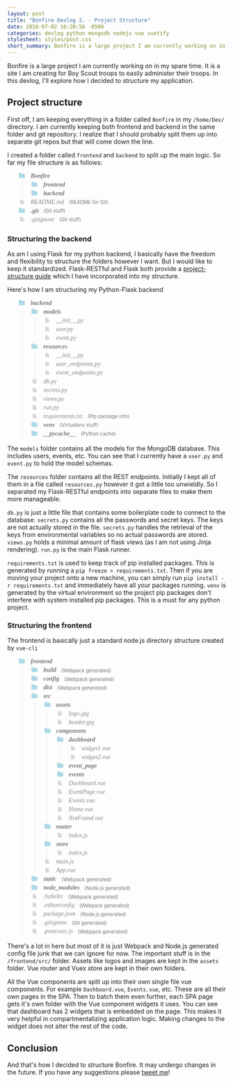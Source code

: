 ```yaml
---
layout: post
title: "Bonfire Devlog 2. - Project Structure"
date: 2018-07-02 16:20:56 -0500
categories: devlog python mongodb nodejs vue vuetify
stylesheet: styles/post.css
short_summary: Bonfire is a large project I am currently working on in my spare time. It is a site I am creating for Boy Scout troops to easily administer their troops. In this devlog, I'll explore how I decided to structure my application.
---
```

Bonfire is a large project I am currently working on in my spare time. It is a site I am creating for Boy Scout troops to easily administer their troops. In this devlog, I'll explore how I decided to structure my application.

## Project structure
First off, I am keeping everything in a folder called `Bonfire` in my `/home/Dev/` directory. I am currently keeping both frontend and backend in the same folder and git repository. I realize that I should probably split them up into separate git repos but that will come down the line.

I created a folder called `frontend` and `backend` to split up the main logic. So far my file structure is as follows:
<ul class="directory-tree">
	<li class="folder">Bonfire
		<ul>
			<li class="folder">frontend</li>	
			<li class="folder">backend</li>	
		</ul>
		<li>README.md <span class="comment">(README for Git)</span></li>	
		<li class="folder">.git <span class="comment">(Git stuff)</span></li>	
		<li>.gitignore <span class="comment">(Git stuff)</span></li>	
	</li>
</ul>

### Structuring the backend
As am I using Flask for my python backend, I basically have the freedom and flexibility to structure the folders however I want. But I would like to keep it standardized. Flask-RESTful and Flask both provide a [project-structure guide][flask-structure-link] which I have incorporated into my structure.

Here's how I am structuring my Python-Flask backend

<ul class="directory-tree">
	<li class="folder">backend
		<ul>
			<li class="folder">models
				<ul>
					<li>__init__.py</li>
					<li>user.py</li>		
					<li>event.py</li>		
				</ul>
			</li>	
			<li class="folder">resources
				<ul>
					<li>__init__.py</li>		
					<li>user_endpoints.py</li>		
					<li>event_endpoints.py</li>		
				</ul>
			</li>
			<li>db.py</li>
			<li>secrets.py</li>
			<li>views.py</li>
			<li>run.py</li>
			<li>requirements.txt <span class="comment">(Pip package info)</span></li>
			<li class="folder">venv <span class="comment">(Virtualenv stuff)</span></li>
			<li class="folder">__pycache__ <span class="comment">(Python cache)</span></li>
		</ul>
	</li>
</ul>

The `models` folder contains all the models for the MongoDB database. This includes users, events, etc. You can see that I currently have a `user.py` and `event.py` to hold the model schemas.

The `resources` folder contains all the REST endpoints. Initially I kept all of them in a file called `resources.py` however it got a little too unwieldly. So I separated my Flask-RESTful endpoints into separate files to make them more manageable.

`db.py` is just a little file that contains some boilerplate code to connect to the database. `secrets.py` contains all the passwords and secret keys. The keys are not actually stored in the file. `secrets.py` handles the retrieval of the keys from environmental variables so no actual passwords are stored. `views.py` holds a minimal amount of flask views (as I am not using Jinja rendering). `run.py` is the main Flask runner.

`requirements.txt` is used to keep track of pip installed packages. This is generated by running a `pip freeze > requirements.txt`. Then if you are moving your project onto a new machine, you can simply run `pip install -r requirements.txt` and immediately have all your packages running. `venv` is generated by the virtual environment so the project pip packages don't interfere with system installed pip packages. This is a must for any python project.

### Structuring the frontend
The frontend is basically just a standard node.js directory structure created by `vue-cli`


<ul class="directory-tree">
	<li class="folder">frontend
		<ul>
			<li class="folder">build <span class="comment">(Webpack generated)</span></li>	
			<li class="folder">config <span class="comment">(Webpack generated)</span></li>	
			<li class="folder">dist <span class="comment">(Webpack generated)</span></li>
			<li class="folder">src
				<ul>
					<li class="folder">assets
						<ul>
							<li>logo.jpg</li>		
							<li>header.jpg</li>		
						</ul>
					</li>	
					<li class="folder">components
						<ul>
							<li class="folder">dashboard
								<ul>
									<li>widget1.vue</li>
									<li>widget2.vue</li>
								</ul>
							</li>
							<li class="folder">event_page</li>
							<li class="folder">events</li>
							<li>Dashboard.vue</li>
							<li>EventPage.vue</li>
							<li>Events.vue</li>
							<li>Home.vue</li>
							<li>NotFound.vue</li>
						</ul>
					</li>	
					<li class="folder">router
						<ul>
							<li>index.js</li>
						</ul>
					</li>	
					<li class="folder">store
						<ul>
							<li>index.js</li>
						</ul>
					</li>	
					<li>main.js</li>	
					<li>App.vue</li>	
				</ul>
			</li>
			<li class="folder">static  <span class="comment">(Webpack generated)</span></li>
			<li class="folder">node_modules <span class="comment">(Node.js generated)</span></li>
			<li>.babelrc <span class="comment">(Webpack generated)</span></li>
			<li>.editorconfig <span class="comment">(Webpack generated)</span></li>
			<li>package.json <span class="comment">(Node.js generated)</span></li>
			<li>.gitignore <span class="comment">(Git generated)</span></li>
			<li>.postcssrc.js <span class="comment">(Webpack generated)</span></li>
		</ul>
	</li>
</ul>

There's a lot in here but most of it is just Webpack and Node.js generated config file junk that we can ignore for now. The important stuff is in the `/frontend/src/` folder. Assets like logos and images are kept in the `assets` folder. Vue router and Vuex store are kept in their own folders.

All the Vue components are split up into their own single file vue components. For example `Dashboard.vue`, `Events.vue`, etc. These are all their own pages in the SPA. Then to batch them even further, each SPA page gets it's own folder with the Vue component widgets it uses. You can see that dashboard has 2 widgets that is embedded on the page. This makes it very helpful in compartmentalizing application logic. Making changes to the widget does not alter the rest of the code.

## Conclusion
And that's how I decided to structure Bonfire. It may undergo changes in the future. If you have any suggestions please [tweet me](https://twitter.com/NoahBres)!

<style>
	.directory-tree ul {
		border-left: 1px dashed #ddd;
		margin-left: 10px;
		padding-left: 1.3em;
	}

	.directory-tree .folder {
		color: #777;
		font-weight: bold;
	}

	.directory-tree .folder:before {
		background-image: url("data:image/svg+xml;utf8,<svg xmlns='http://www.w3.org/2000/svg' viewBox='0 0 100 100'><path fill='lightblue' d='M96.429,37.5v39.286c0,3.423-1.228,6.361-3.684,8.817c-2.455,2.455-5.395,3.683-8.816,3.683H16.071 c-3.423,0-6.362-1.228-8.817-3.683c-2.456-2.456-3.683-5.395-3.683-8.817V23.214c0-3.422,1.228-6.362,3.683-8.817 c2.455-2.456,5.394-3.683,8.817-3.683h17.857c3.422,0,6.362,1.228,8.817,3.683c2.455,2.455,3.683,5.395,3.683,8.817V25h37.5 c3.422,0,6.361,1.228,8.816,3.683C95.201,31.138,96.429,34.078,96.429,37.5z' /></svg>");
		background-position: center top;
		background-size: 75% auto;
	}

	.directory-tree li {
		list-style: none;
		color: #888;
		font-style: italic;
		font-weight: normal;
		font-family: "times new roman", serif;
	}

	.directory-tree li .comment {
		font-style: normal;
		font-family: -apple-system,BlinkMacSystemFont,"Segoe UI",Roboto,Oxygen-Sans,Cantarell,"Helvetica Neue",sans-serif;
		font-weight: normal;
		font-size: 0.8em;
		margin-left: 0.7em;
		user-select: none;
		color: #777;
	}

	.directory-tree li:before {
		content: "";
		margin-right: 10px;
		vertical-align: middle;
		width: 20px;
		height: 20px;

		background-repeat: no-repeat;
		display: inline-block;
		background-image: url("data:image/svg+xml;utf8,<svg xmlns='http://www.w3.org/2000/svg' viewBox='0 0 100 100'><path fill='lightgrey' d='M85.714,42.857V87.5c0,1.487-0.521,2.752-1.562,3.794c-1.042,1.041-2.308,1.562-3.795,1.562H19.643 c-1.488,0-2.753-0.521-3.794-1.562c-1.042-1.042-1.562-2.307-1.562-3.794v-75c0-1.487,0.521-2.752,1.562-3.794 c1.041-1.041,2.306-1.562,3.794-1.562H50V37.5c0,1.488,0.521,2.753,1.562,3.795s2.307,1.562,3.795,1.562H85.714z M85.546,35.714 H57.143V7.311c3.05,0.558,5.505,1.767,7.366,3.627l17.41,17.411C83.78,30.209,84.989,32.665,85.546,35.714z' /></svg>");
		background-position: center 2px;
		background-size: 60% auto;
	}
</style>

<script id="toc-data" type="text/template">
  <li><a href="#project-structure">Project Structure</a>
    <ul>
      <li><a href="#structuring-the-backend">Structuring the backend</a></li>
      <li><a href="#structuring-the-frontend">Structuring the frontend</a></li>
    </ul>
  </li>
  <li><a href="#conclusion">Conclusion</a></li>
</script>

[flask-structure-link]: http://exploreflask.com/en/latest/organizing.html